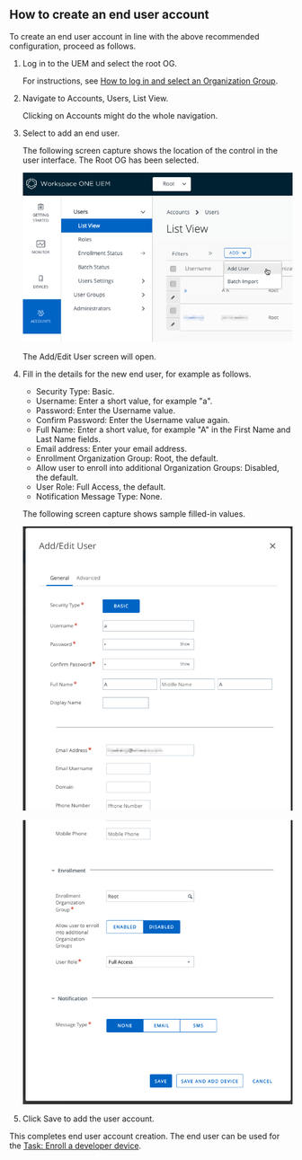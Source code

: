 ## How to create an end user account
To create an end user account in line with the above recommended configuration,
proceed as follows.

1.  Log in to the UEM and select the root OG.

    For instructions, see [How to log in and select an Organization Group](../../03Task_Configure-management-console-enrollment/03How-to-log-in-and-select-an-Organization-Group/readme.md).

2.  Navigate to Accounts, Users, List View.

    Clicking on Accounts might do the whole navigation.

3.  Select to add an end user.

    The following screen capture shows the location of the control in the user
    interface. The Root OG has been selected.

    ![**Screen Capture:** UEM Add End User in Root OG](ScreenCapture_UEMAddUser.png)

    The Add/Edit User screen will open.

4.  Fill in the details for the new end user, for example as follows.

    -   Security Type: Basic.
    -   Username: Enter a short value, for example "a".
    -   Password: Enter the Username value.
    -   Confirm Password: Enter the Username value again.
    -   Full Name: Enter a short value, for example "A" in the First Name and
        Last Name fields.
    -   Email address: Enter your email address.
    -   Enrollment Organization Group: Root, the default.
    -   Allow user to enroll into additional Organization Groups: Disabled, the
        default.
    -   User Role: Full Access, the default.
    -   Notification Message Type: None.

    The following screen capture shows sample filled-in values.

    <p class="side-by-side" />

    ![**Screen Capture:** UEM Add/Edit End User Sample Values, upper](ScreenCapture_UEMAddEditUser_Left.png)

    ![**Screen Capture:** UEM Add/Edit End User Sample Values, lower](ScreenCapture_UEMAddEditUser_Right.png)

    <p />

5.  Click Save to add the user account.

This completes end user account creation. The end user can be used for the
[Task: Enroll a developer device](../../06Task_Enroll-a-developer-device/readme.md).

